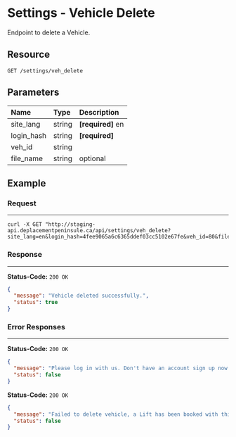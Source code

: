# Settings - Vehicle Delete

Endpoint to delete a Vehicle.

## Resource

```
GET /settings/veh_delete
```

## Parameters


Name              	| Type   	| Description
:------------------|:----------	|:--------------------
site_lang |string |**[required]** en
login_hash			|string		|**[required]** <user hash key>
veh_id  |string|
file_name | string | optional


## Example

### Request
***

```curl
curl -X GET "http://staging-api.deplacementpeninsule.ca/api/settings/veh_delete?site_lang=en&login_hash=4fee9065a6c6365ddef03cc5102e67fe&veh_id=80&file_name="
```

### Response
***

**Status-Code:** ```200 OK```

```json
{
  "message": "Vehicle deleted successfully.",
  "status": true
}
```


### Error Responses
***

**Status-Code:** ```200 OK```

<!--No Login_hash-->
```json
{
  "message": "Please log in with us. Don't have an account sign up now!",
  "status": false
}
```

**Status-Code:** ```200 OK```

<!--No veh_id-->
```json
{
  "message": "Failed to delete vehicle, a Lift has been booked with this vehicle!",
  "status": false
}
```
